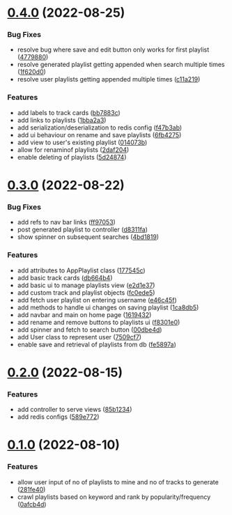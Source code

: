 # [0.4.0](https://github.com/syfqy/spotify-playlist-maker/compare/v0.3.0...v0.4.0) (2022-08-25)


### Bug Fixes

* resolve bug where save and edit button only works for first playlist ([4779880](https://github.com/syfqy/spotify-playlist-maker/commit/47798802b867992b952258119e2185ace3df9ae7))
* resolve generated playlist getting appended when search multiple times ([1f620d0](https://github.com/syfqy/spotify-playlist-maker/commit/1f620d0de551bf4b5ef9f430199368e7ad7875c2))
* resolve user playlists getting appended multiple times ([c11a219](https://github.com/syfqy/spotify-playlist-maker/commit/c11a2192dfb213fc9ddb672a2b4d2acc074d9230))


### Features

* add labels to track cards ([bb7883c](https://github.com/syfqy/spotify-playlist-maker/commit/bb7883c4893aa5e7a3e97023c581222ff799046b))
* add links to playlists ([1bba2a3](https://github.com/syfqy/spotify-playlist-maker/commit/1bba2a3d3cdc67e41c767db701ce82e0b28c356c))
* add serialization/deserialization to redis config ([f47b3ab](https://github.com/syfqy/spotify-playlist-maker/commit/f47b3ab5af8e099f28da6e47bb1e3f6b199d1161))
* add ui behaviour on rename and save playlists ([6fb4275](https://github.com/syfqy/spotify-playlist-maker/commit/6fb42750e453d2691ab987b2c639ba37aadc3aa2))
* add view to user's existing playlist ([014073b](https://github.com/syfqy/spotify-playlist-maker/commit/014073bc04e663ea5e6bfe0422768b421233648c))
* allow for renaminof playlists ([2daf204](https://github.com/syfqy/spotify-playlist-maker/commit/2daf204dcd41304bb81fa326cc02a0d8e90e41f4))
* enable deleting of playlists ([5d24874](https://github.com/syfqy/spotify-playlist-maker/commit/5d248747211ed0f4151a513c13d890197e0f3d9f))



# [0.3.0](https://github.com/syfqy/spotify-playlist-maker/compare/v0.2.0...v0.3.0) (2022-08-22)


### Bug Fixes

* add refs to nav bar links ([ff97053](https://github.com/syfqy/spotify-playlist-maker/commit/ff97053f4e42d9d72610a3f4ec15cb80d99f64f2))
* post generated playlist to controller ([d8311fa](https://github.com/syfqy/spotify-playlist-maker/commit/d8311fa686d0cfd801f7a24cdecaa28654519632))
* show spinner on subsequent searches ([4bd1819](https://github.com/syfqy/spotify-playlist-maker/commit/4bd1819756d580a7892d2dc3cc706e36a48d1d68))


### Features

* add attributes to AppPlaylist class ([177545c](https://github.com/syfqy/spotify-playlist-maker/commit/177545c00ff0c3f58c4f977dac83bef21c157c94))
* add basic track cards ([db664b4](https://github.com/syfqy/spotify-playlist-maker/commit/db664b4500e56564f008abad134d9fb9a1283220))
* add basic ui to manage playlists view ([e2d1e37](https://github.com/syfqy/spotify-playlist-maker/commit/e2d1e375d954e998b77af8140c889ac802bbf6b7))
* add custom track and playlist objects ([fc0ede5](https://github.com/syfqy/spotify-playlist-maker/commit/fc0ede52dcc8deacd262e54c2710672b6ef54c25))
* add fetch user playlist on entering username ([e46c45f](https://github.com/syfqy/spotify-playlist-maker/commit/e46c45f9aa120fc8fbd1d7307eef2644be5be2bf))
* add methods to handle ui changes on saving playlist ([1ca8db5](https://github.com/syfqy/spotify-playlist-maker/commit/1ca8db5aa8ac026377686b641415b1122d7f41ff))
* add navbar and main on home page ([1619432](https://github.com/syfqy/spotify-playlist-maker/commit/161943261060c66dc0ad5eecdf59ce251d8ecc0d))
* add rename and remove buttons to playlists ui ([f8301e0](https://github.com/syfqy/spotify-playlist-maker/commit/f8301e065a4a21d5244da847e23ea80753906510))
* add spinner and fetch to search button ([00dbe4d](https://github.com/syfqy/spotify-playlist-maker/commit/00dbe4d08f8bde9ab255e45c946e89ecfc6b4568))
* add User class to represent user ([7509cf7](https://github.com/syfqy/spotify-playlist-maker/commit/7509cf77ec1a200b97f4743a171e13937f9bb65e))
* enable save and retrieval of playlists from db ([fe5897a](https://github.com/syfqy/spotify-playlist-maker/commit/fe5897abb5d1f8e100be7791215157eb95073442))



# [0.2.0](https://github.com/syfqy/spotify-playlist-maker/compare/v0.1.0...v0.2.0) (2022-08-15)


### Features

* add controller to serve views ([85b1234](https://github.com/syfqy/spotify-playlist-maker/commit/85b123404e83a97b7dea3cf655c87f3477b823c4))
* add redis configs ([589e772](https://github.com/syfqy/spotify-playlist-maker/commit/589e772ec91e3c8c98e738047a371e9a421a097b))



# [0.1.0](https://github.com/syfqy/spotify-playlist-maker/compare/0afcb4d6970289d6f174aaee62c2b99477b00097...v0.1.0) (2022-08-10)


### Features

* allow user input of no of playlists to mine and no of tracks to generate ([281fe40](https://github.com/syfqy/spotify-playlist-maker/commit/281fe406ed82a7f5f16c95b56bfee01d0ea84121))
* crawl playlists based on keyword and rank by popularity/frequency ([0afcb4d](https://github.com/syfqy/spotify-playlist-maker/commit/0afcb4d6970289d6f174aaee62c2b99477b00097))



